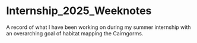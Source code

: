 # Internship_2025_Weeknotes
A record of what I have been working on during my summer internship with an overarching goal of habitat mapping the Cairngorms.
